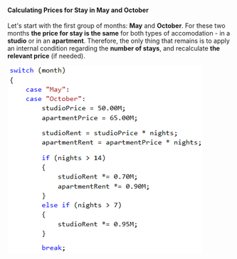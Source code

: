 #### Calculating Prices for Stay in May and October

Let's start with the first group of months: **May** and **October**. For these two months **the price for stay is the same** for both types of accomodation - in a **studio** or in an **apartment**. Therefore, the only thing that remains is to apply an internal condition regarding the **number of stays**, and recalculate **the relevant price** (if needed).

![](/assets/chapter-4-2-images/05.Hotel-room-03.png)
